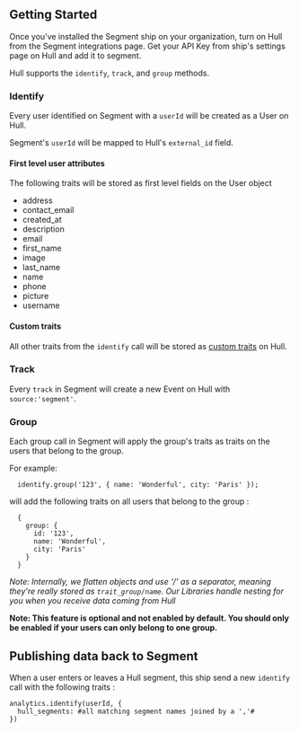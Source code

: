 ## Getting Started

Once you’ve installed the Segment ship on your organization, turn on Hull from the Segment integrations page. Get your API Key from ship's settings page on Hull and add it to segment.

Hull supports the `identify`, `track`, and `group` methods.

### Identify

Every user identified on Segment with a `userId` will be created as a User on Hull.

Segment's `userId` will be mapped to Hull's `external_id` field.

#### First level user attributes

The following traits will be stored as first level fields on the User object

- address
- contact_email
- created_at
- description
- email
- first_name
- image
- last_name
- name
- phone
- picture
- username

#### Custom traits

All other traits from the `identify` call will be stored as [custom traits](http://www.hull.io/docs/references/hull_js/#traits) on Hull.

### Track

Every `track` in Segment will create a new Event on Hull with `source:'segment'`.

### Group

Each group call in Segment will apply the group's traits as traits on the users that belong to the group.

For example:

      identify.group('123', { name: 'Wonderful', city: 'Paris' });

will add the following traits on all users that belong to the group :

      {
        group: {
          id: '123',
          name: 'Wonderful',
          city: 'Paris'
        }
      }

_Note: Internally, we flatten objects and use '/' as a separator, meaning they're really stored as `trait_group/name`. Our Libraries handle nesting for you when you receive data coming from Hull_

__Note: This feature is optional and not enabled by default. You should only be enabled if your users can only belong to one group.__


## Publishing data back to Segment

When a user enters or leaves a Hull segment, this ship send a new `identify` call with the following traits :

    analytics.identify(userId, {
      hull_segments: #all matching segment names joined by a ','#
    })


